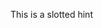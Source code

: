 <go-checkbox label="Checkbox" hint="This is a hint message"></go-checkbox>
<go-checkbox label="Checked" checked></go-checkbox>
<go-checkbox label="Indeterminate" checked indeterminate></go-checkbox>
<go-checkbox label="Checked" checked>
  <div slot="hint">This is a <go-link href="/">slotted</go-link> hint</div>
</go-checkbox>
<go-checkbox label="Disabled" disabled></go-checkbox>
<go-checkbox label="Disabled checked" checked disabled></go-checkbox>
<go-checkbox label="Error" hint="This is a hint message" error="This is an error"></go-checkbox>
<go-checkbox label="Error checked" error="This is an error" checked></go-checkbox>
<go-checkbox label="Error disabled" error="This is an error" disabled></go-checkbox>
